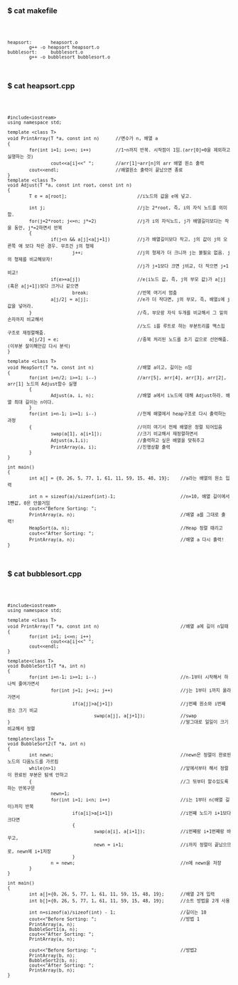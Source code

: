### $ cat makefile

<code>

    heapsort:       heapsort.o
            g++ -o heapsort heapsort.o
    bubblesort:     bubblesort.o
            g++ -o bubblesort bubblesort.o

</code>

### $ cat heapsort.cpp
 
<code>

    #include<iostream>
    using namespace std;

    template <class T>
    void PrintArray(T *a, const int n)      //변수가 n, 배열 a
    {
            for(int i=1; i<=n; i++)         //1~n까지 반복. 시작점이 1임.(arr[0]=0을 제외하고 실행하는 것)
                    cout<<a[i]<<" ";        //arr[1]~arr[n]의 arr 배열 원소 출력
            cout<<endl;                     //배열원소 출력이 끝났으면 종료
    }
    template <class T>
    void Adjust(T *a, const int root, const int n)
    {
            T e = a[root];                          //i노드의 값을 e에 넣고.

            int j;                                  //j는 2*root, 즉, i의 자식 노드를 의미함.
            for(j=2*root; j<=n; j*=2)               //j가 i의 자식노드, j가 배열길이보다는 작을 동안, j*=2하면서 반복
            {
                    if(j<n && a[j]<a[j+1])          //j가 배열길이보다 작고, j의 값이 j의 오른쪽 애 보다 작은 경우. 무조건 j의 형제
                            j++;                    //j의 형제가 더 크니까 j는 볼필요 없음. j의 형제를 비교해보자!
                                                    //j가 j+1보다 크면 j비교, 더 작으면 j+1비교!
                    if(e>=a[j])                     //e(i노드 값, 즉, j의 부모 값)가 a[j](혹은 a[j+1])보다 크거나 같으면
                            break;                  //반복 여기서 멈춤
                    a[j/2] = a[j];                  //e가 더 작다면, j의 부모, 즉, 배열i에 j값을 넣어라.
            }                                       //즉, 부모랑 자식 두개를 비교해서 그 밑의 손자까지 비교해서
                                                    //노드 i를 루트로 하는 부분트리를 맥스힙 구조로 재정렬해줌.
            a[j/2] = e;                             //중복 처리된 노드를 초기 값으로 선언해줌. (이부분 잘이해안감 다시 분석)
    }

    template <class T>
    void HeapSort(T *a, const int n)                //배열 a이고, 길이는 n임
    {
            for(int i=n/2; i>=1; i--)               //arr[5], arr[4], arr[3], arr[2], arr[1] 노드의 Adjust함수 실행
            {
                    Adjust(a, i, n);                //배열 a에서 i노드에 대해 Adjust하라. 배열 최대 길이는 n이다.
            }
            for(int i=n-1; i>=1; i--)               //전체 배열에서 heap구조로 다시 출력하는 과정
            {                                       //이미 여기서 전체 배열은 정렬 되어있음
                    swap(a[1], a[i+1]);             //크기 비교해서 재정렬하면서
                    Adjust(a,1,i);                  //출력하고 싶은 배열을 맞춰주고
                    PrintArray(a, i);               //진행상황 출력
            }
    }

    int main()
    {
            int a[] = {0, 26, 5, 77, 1, 61, 11, 59, 15, 48, 19};    //a라는 배열의 원소 입력

            int n = sizeof(a)/sizeof(int)-1;                        //n=10, 배열 길이에서 1뺀값, 0은 안쓸거임
            cout<<"Before Sorting: ";
            PrintArray(a, n);                                       //배열 a를 그대로 출력!
            HeapSort(a, n);                                         //Heap 정렬 때리고
            cout<<"After Sorting: ";
            PrintArray(a, n);                                       //배열 a 다시 출력!
    }

</code>

### $ cat bubblesort.cpp
 
<code>

    #include<iostream>
    using namespace std;

    template <class T>
    void PrintArray(T *a, const int n)                              //배열 a에 길이 n일때
    {
            for(int i=1; i<=n; i++)
                    cout<<a[i]<<" ";
            cout<<endl;
    }

    template<class T>
    void BubbleSort1(T *a, int n)
    {
            for(int i=n-1; i>=1; i--)                               //n-1부터 시작해서 하나씩 줄여가면서
                    for(int j=1; j<=i; j++)                         //j는 1부터 i까지 올라가면서
                            if(a[j]>a[j+1])                         //j번째 원소와 i번째 원소 크기 비교
                                    swap(a[j], a[j+1]);             //swap
    }                                                               //말그대로 일일이 크기 비교해서 정렬

    template<class T>
    void BubbleSort2(T *a, int n)
    {
            int newn;                                               //newn은 정렬이 완료된 노드의 다음노드를 가르킴
            while(n>1)                                              //앞에서부터 해서 정렬이 완료된 부분은 탐색 안하고
            {                                                       //그 뒤부터 할수있도록 하는 반복구문
                    newn=1;
                    for(int i=1; i<n; i++)                          //i는 1부터 n(배열 길이)까지 반복
                            if(a[i]>a[i+1])                         //i번째 노드가 i+1보다 크다면
                            {
                                    swap(a[i], a[i+1]);             //i번째랑 i+1번째랑 바꾸고,
                                    newn = i+1;                     //i까지 정렬이 끝났으므로, newn에 i+1저장
                            }
                    n = newn;                                       //n에 newn을 저장
            }
    }

    int main()
    {
            int a[]={0, 26, 5, 77, 1, 61, 11, 59, 15, 48, 19};      //배열 2개 입력
            int b[]={0, 26, 5, 77, 1, 61, 11, 59, 15, 48, 19};      //소트 방법을 2개 사용

            int n=sizeof(a)/sizeof(int) - 1;                        //길이는 10
            cout<<"Before Sorting: ";                               //방법 1
            PrintArray(a, n);
            BubbleSort1(a, n);
            cout<<"After Sorting: ";
            PrintArray(a, n);

            cout<<"Before Sorting: ";                               //방법2
            PrintArray(b, n);
            BubbleSort2(b, n);
            cout<<"After Sorting: ";
            PrintArray(b, n);
    }
    
</code>
